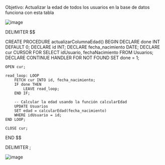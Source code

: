 Objetivo: Actualizar la edad de todos los usuarios en la base de datos
funciona con esta tabla

![image](https://github.com/user-attachments/assets/afb7ec99-432c-4743-8302-299ca084e382)





DELIMITER $$

CREATE PROCEDURE actualizarColumnaEdad()
BEGIN
    DECLARE done INT DEFAULT 0;
    DECLARE id INT;
    DECLARE fecha_nacimiento DATE;
    DECLARE cur CURSOR FOR SELECT idUsuario, fechaNacimiento FROM Usuarios;
    DECLARE CONTINUE HANDLER FOR NOT FOUND SET done = 1;
    
    OPEN cur;
    
    read_loop: LOOP
        FETCH cur INTO id, fecha_nacimiento;
        IF done THEN
            LEAVE read_loop;
        END IF;
        
        -- Calcular la edad usando la función calcularEdad
        UPDATE Usuarios
        SET edad = calcularEdad(fecha_nacimiento)
        WHERE idUsuario = id;
    END LOOP;
    
    CLOSE cur;
END $$

DELIMITER ;

![image](https://github.com/user-attachments/assets/6e37b163-07f4-43b6-83d4-c64e6985f61c)
